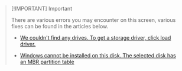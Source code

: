 > [!IMPORTANT] Important
> 
> There are various errors you may encounter on this screen, various fixes can be found in the articles below.
> 
> - [We couldn't find any drives. To get a storage driver, click load driver.](/guides/raid_drivers)
> 
> - [Windows cannot be installed on this disk. The selected disk has an MBR partition table](/guides/windows-cannot-mbr)
